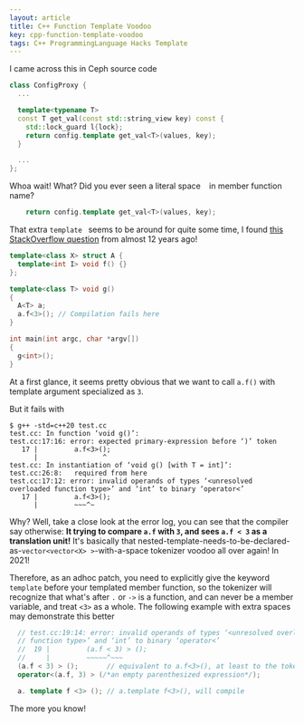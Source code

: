 ```yaml
---
layout: article
title: C++ Function Template Voodoo
key: cpp-function-template-voodoo
tags: C++ ProgrammingLanguage Hacks Template
---
```


<!-- more -->

I came across this in Ceph source code

```c++
class ConfigProxy {
  ...

  template<typename T>
  const T get_val(const std::string_view key) const {
    std::lock_guard l{lock};
    return config.template get_val<T>(values, key);
  }

  ...
};
```

Whoa wait! What? Did you ever seen a literal space ` ` in member function name?

```c++
    return config.template get_val<T>(values, key);
```


That extra `template ` seems to be around for quite some time, I found
[this StackOverflow question](https://stackoverflow.com/questions/1840253/template-member-function-of-template-class-called-from-template-function#)
from almost 12 years ago!

```c++
template<class X> struct A {
  template<int I> void f() {}
};

template<class T> void g()
{
  A<T> a;
  a.f<3>(); // Compilation fails here
}

int main(int argc, char *argv[])
{
  g<int>();
}
```

At a first glance, it seems pretty obvious that we want to call `a.f()` with
template argument specialized as `3`.

But it fails with

```console
$ g++ -std=c++20 test.cc
test.cc: In function ‘void g()’:
test.cc:17:16: error: expected primary-expression before ‘)’ token
   17 |         a.f<3>();
      |                ^
test.cc: In instantiation of ‘void g() [with T = int]’:
test.cc:26:8:   required from here
test.cc:17:12: error: invalid operands of types ‘<unresolved overloaded function type>’ and ‘int’ to binary ‘operator<’
   17 |         a.f<3>();
      |         ~~~^~
```

Why? Well, take a close look at the error log, you can see that the compiler
say otherwise: __It trying to compare `a.f` with `3`, and sees `a.f < 3` as
a translation unit!__ It's basically that nested-template-needs-to-be-declared-as-`vector<vector<X> >`-with-a-space tokenizer voodoo all over again! In 2021!

Therefore, as an adhoc patch, you need to explicitly give the keyword
`template` before your templated member function, so the tokenizer will
recognize that what's after `.` or `->` is a function, and can never be a
member variable, and treat `<3>` as a whole. The following example with extra
spaces may demonstrate this better

```c++
  // test.cc:19:14: error: invalid operands of types ‘<unresolved overloaded
  // function type>’ and ‘int’ to binary ‘operator<’
  //  19 |         (a.f < 3) > ();
  //     |         ~~~~~^~~~
  (a.f < 3) > ();       // equivalent to a.f<3>(), at least to the tokenizer
  operator<(a.f, 3) > (/*an empty parenthesized expression*/);

  a. template f <3> (); // a.template f<3>(), will compile
```

The more you know!
